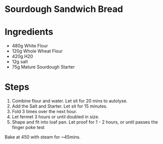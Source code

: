 # Sourdough Sandwich Bread

# Ingredients

 * 480g White Flour
 * 120g Whole Wheat Flour
 * 420g H20
 * 12g salt
 * 75g Mature Sourdough Starter
 
 
# Steps
 
  1. Combine flour and water. Let sit for 20 mins to autolyse.
  2. Add the Salt and Starter. Let sit for 15 minutes.
  3. Fold 3 times over the next hour.
  4. Let fermet 3 hours or until doubled in size.
  5. Shape and fit into loaf pan. Let proof for 1 - 2 hours, or until passes the finger poke test
  

Bake at 450 with steam for ~45mins.